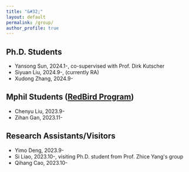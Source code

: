 ```yaml
---
title: "&#32;"
layout: default
permalink: /group/
author_profile: true
---
```


## Ph.D. Students

- Yansong Sun, 2024.1-, co-supervised with Prof. Dirk Kutscher
- Siyuan Liu, 2024.9-, (currently RA)
- Xudong Zhang, 2024.9- 

## Mphil Students ([RedBird Program](https://vptlo.hkust-gz.edu.cn/rbm/))

- Chenyu Liu, 2023.9-
- Zihan Gan, 2023.11-

## Research Assistants/Visitors

- Yimo Deng, 2023.9-
- Si Liao, 2023.10-, visiting Ph.D. student from Prof. Zhice Yang's group
- Qihang Cao, 2023.10-


